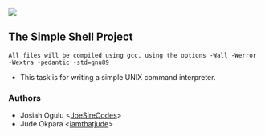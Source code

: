 ![](https://intranet.alxswe.com/assets/holberton-logo-full-alx-d053727941512ebe04b797ca87d81a195004e9ff2d8a6aedf4004c5365cf8944.png)

## The Simple Shell Project

`All files will be compiled using gcc, using the options -Wall -Werror -Wextra -pedantic -std=gnu89`

- This task is for writing a simple UNIX command interpreter.



### Authors

* Josiah Ogulu <[JoeSireCodes](https://github.com/JoeSireCodes)>
* Jude Okpara <[iamthatjude](https://github.com/iamthatjude)>
